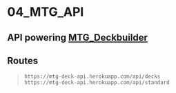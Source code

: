 # 04_MTG_API

## API powering [MTG_Deckbuilder](https://www.github.com/jakehawk)

## Routes  
>`https://mtg-deck-api.herokuapp.com/api/decks`  
>`https://mtg-deck-api.herokuapp.com/api/standard`